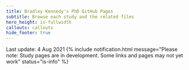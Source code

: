 ```yaml
---
title: Bradley Kennedy's PhD GitHub Pages
subtitle: Browse each study and the related files
hero_height: is-fullwidth
callouts: callouts
hide_footer: true
---
```

Last update: 4 Aug 2021
{% include notification.html
message="Please note: Study pages are in development. Some links and pages may not yet work"
status="is-info" %}

<script src="//cdn.jsdelivr.net/npm/sweetalert2@11"></script>
<script src="{{ site.baseurl }}/assets/js/popup.js" type="text/javascript"></script>
